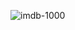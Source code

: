 ![imdb-1000](https://github.com/vaxad/imdb-1000/assets/126230095/b715a9ca-4d01-42cb-b827-b5acb69d2d8e)

